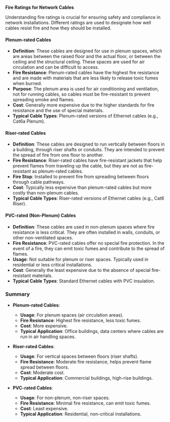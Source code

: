 **Fire Ratings for Network Cables**

Understanding fire ratings is crucial for ensuring safety and compliance in network installations. Different ratings are used to designate how well cables resist fire and how they should be installed.

#### **Plenum-rated Cables**
- **Definition**: These cables are designed for use in plenum spaces, which are areas between the raised floor and the actual floor, or between the ceiling and the structural ceiling. These spaces are used for air circulation and can be difficult to access.
- **Fire Resistance**: Plenum-rated cables have the highest fire resistance and are made with materials that are less likely to release toxic fumes when burned.
- **Purpose**: The plenum area is used for air conditioning and ventilation, not for running cables, so cables must be fire-resistant to prevent spreading smoke and flames.
- **Cost**: Generally more expensive due to the higher standards for fire resistance and the use of special materials.
- **Typical Cable Types**: Plenum-rated versions of Ethernet cables (e.g., Cat6a Plenum).

#### **Riser-rated Cables**
- **Definition**: These cables are designed to run vertically between floors in a building, through riser shafts or conduits. They are intended to prevent the spread of fire from one floor to another.
- **Fire Resistance**: Riser-rated cables have fire-resistant jackets that help prevent flames from traveling up the cable, but they are not as fire-resistant as plenum-rated cables.
- **Fire Stop**: Installed to prevent fire from spreading between floors through cable pathways.
- **Cost**: Typically less expensive than plenum-rated cables but more costly than non-plenum cables.
- **Typical Cable Types**: Riser-rated versions of Ethernet cables (e.g., Cat6 Riser).

#### **PVC-rated (Non-Plenum) Cables**
- **Definition**: These cables are used in non-plenum spaces where fire resistance is less critical. They are often installed in walls, conduits, or other non-ventilated spaces.
- **Fire Resistance**: PVC-rated cables offer no special fire protection. In the event of a fire, they can emit toxic fumes and contribute to the spread of flames.
- **Usage**: Not suitable for plenum or riser spaces. Typically used in residential or less critical installations.
- **Cost**: Generally the least expensive due to the absence of special fire-resistant materials.
- **Typical Cable Types**: Standard Ethernet cables with PVC insulation.

### **Summary**

- **Plenum-rated Cables**:
  - **Usage**: For plenum spaces (air circulation areas).
  - **Fire Resistance**: Highest fire resistance, less toxic fumes.
  - **Cost**: More expensive.
  - **Typical Application**: Office buildings, data centers where cables are run in air handling spaces.

- **Riser-rated Cables**:
  - **Usage**: For vertical spaces between floors (riser shafts).
  - **Fire Resistance**: Moderate fire resistance, helps prevent flame spread between floors.
  - **Cost**: Moderate cost.
  - **Typical Application**: Commercial buildings, high-rise buildings.

- **PVC-rated Cables**:
  - **Usage**: For non-plenum, non-riser spaces.
  - **Fire Resistance**: Minimal fire resistance, can emit toxic fumes.
  - **Cost**: Least expensive.
  - **Typical Application**: Residential, non-critical installations.
